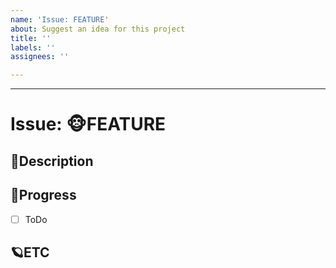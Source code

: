 ```yaml
---
name: 'Issue: FEATURE'
about: Suggest an idea for this project
title: ''
labels: ''
assignees: ''

---
```


---

# Issue: 🐵FEATURE

## 🎈Description
<!-- 설명을 작성하시오. -->

## 🎹Progress
- [ ] ToDo

## 🪐ETC
<!-- 비고 -->
